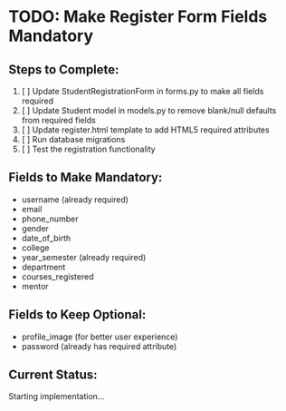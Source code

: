 # TODO: Make Register Form Fields Mandatory

## Steps to Complete:

1. [ ] Update StudentRegistrationForm in forms.py to make all fields required
2. [ ] Update Student model in models.py to remove blank/null defaults from required fields
3. [ ] Update register.html template to add HTML5 required attributes
4. [ ] Run database migrations
5. [ ] Test the registration functionality

## Fields to Make Mandatory:
- username (already required)
- email
- phone_number
- gender
- date_of_birth
- college
- year_semester (already required)
- department
- courses_registered
- mentor

## Fields to Keep Optional:
- profile_image (for better user experience)
- password (already has required attribute)

## Current Status:
Starting implementation...
